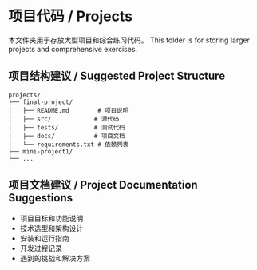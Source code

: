 # 项目代码 / Projects

本文件夹用于存放大型项目和综合练习代码。
This folder is for storing larger projects and comprehensive exercises.

## 项目结构建议 / Suggested Project Structure

```
projects/
├── final-project/
│   ├── README.md        # 项目说明
│   ├── src/            # 源代码
│   ├── tests/          # 测试代码
│   ├── docs/           # 项目文档
│   └── requirements.txt # 依赖列表
├── mini-project1/
└── ...
```

## 项目文档建议 / Project Documentation Suggestions

- 项目目标和功能说明
- 技术选型和架构设计
- 安装和运行指南
- 开发过程记录
- 遇到的挑战和解决方案